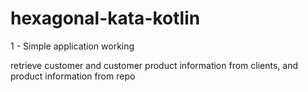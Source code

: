# hexagonal-kata-kotlin


1 - Simple application working

retrieve customer and customer product information from clients, and product information from repo

